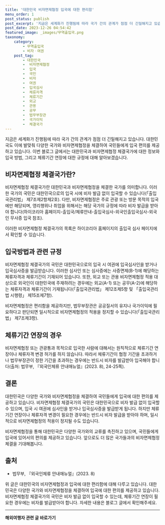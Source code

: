```yaml
---
title: '대한민국 비자면제협정 입국에 대한 편리함'
menu_order: 1
post_status: publish
post_excerpt: '지금은 세계화가 진행됨에 따라 국가 간의 관계가 점점 더 긴밀해지고 있습니다. 대한민국도 이에 발맞춰 다양한 국가와 비자면제협정을 체결하여 국민들에게 입국 편의를 제공하고 있습니다. 이번 블로그 글에서는 대한민국과 비자면제협정 체결국가에 대한 정보와 입국 방법, 그리고 체류기간 연장에 대한 규정에 대해 알아보겠습니다.'
post_date: 2023-12-26 04:54:42
featured_image: _images/무역출입국.png
taxonomy:
    category:
        - 무역출입국
        - 비자ㆍ여권
    post_tag:
        - 대한민국
        -  비자면제협정
        -  입국
        -  국민
        -  비자
        -  여권
        -  입국심사
        -  체류자격
        -  체류기간
        -  외교
        -  관용
        -  공무
        -  법무부장관
        -  국가이익
        -  체결국가
---
```



지금은 세계화가 진행됨에 따라 국가 간의 관계가 점점 더 긴밀해지고 있습니다. 대한민국도 이에 발맞춰 다양한 국가와 비자면제협정을 체결하여 국민들에게 입국 편의를 제공하고 있습니다. 이번 블로그 글에서는 대한민국과 비자면제협정 체결국가에 대한 정보와 입국 방법, 그리고 체류기간 연장에 대한 규정에 대해 알아보겠습니다.

## 비자면제협정 체결국가란?

비자면제협정 체결국가란 대한민국과 비자면제협정을 체결한 국가를 의미합니다. 이러한 국가의 국민은 대한민국으로의 입국 시에 비자 발급 없이 입국할 수 있습니다(「출입국관리법」 제7조제2항제2호). 다만, 비자면제협정은 주로 관광 또는 방문 목적의 입국에만 해당되며, 영리행위나 취업을 위해서는 해당 국가의 규정에 따라 비자 발급을 받아야 합니다(하이코리아 홈페이지-출입국/체류안내-출입국심사-외국인출입국심사-외국인 무사증 입국 참조).

이러한 비자면제협정 체결국가의 목록은 하이코리아 홈페이지의 출입국 심사 페이지에서 확인할 수 있습니다.

## 입국방법과 관련 규정

비자면제협정 체결국가의 국민은 대한민국으로의 입국 시 여권에 입국심사인을 받거나 입국심사증을 발급받습니다. 이러한 심사인 또는 심사증에는 사증면제(B-1)에 해당하는 체류자격과 체류기간이 기재되어 있습니다. 또한, 외교 또는 관용 비자면제협정 적용 대상으로 외국인이 대한민국에 주재하려는 경우에는 외교(A-1) 또는 공무(A-2)에 해당하는 체류자격과 체류기간이 기재됩니다(「출입국관리법」 제12조제5항 및 「출입국관리법 시행령」 제15조제7항).

비자면제협정은 편리함을 제공하지만, 법무부장관은 공공질서의 유지나 국가이익에 필요하다고 판단되면 일시적으로 비자면제협정의 적용을 정지할 수 있습니다(「출입국관리법」 제7조제3항).

## 체류기간 연장의 경우

비자면제협정 또는 관광통과 목적으로 입국한 사람에 대해서는 원칙적으로 체류기간 연장이나 체류자격 변경 허가를 하지 않습니다. 따라서 체류기간이 협정 기간을 초과하거나 법무부장관이 정한 기간을 초과하는 경우에는 반드시 비자를 발급받아 입국해야 합니다(출처: 법무부, 『외국인체류 안내매뉴얼』(2023. 8), 24-25쪽).

## 결론

대한민국은 다양한 국가와 비자면제협정을 체결하여 국민들에게 입국에 대한 편의를 제공하고 있습니다. 비자면제협정 체결국가의 국민은 대한민국으로 비자 발급 없이 입국할 수 있으며, 입국 시 여권에 심사인을 받거나 입국심사증을 발급받게 됩니다. 하지만 체류기간 연장이나 체류자격 변경이 필요한 경우에는 반드시 비자 발급을 받아야 하며, 일시적으로 비자면제협정의 적용이 정지될 수도 있습니다.

비자면제협정을 통해 대한민국은 다양한 국가와의 교류를 촉진하고 있으며, 국민들에게 입국에 있어서의 편의를 제공하고 있습니다. 앞으로도 더 많은 국가들과의 비자면제협정 체결을 기대해봅니다.

## 출처
- 법무부, 『외국인체류 안내매뉴얼』(2023. 8) 

위 글은 대한민국의 비자면제협정과 입국에 대한 편리함에 대해 다루고 있습니다. 대한민국은 다양한 국가와 비자면제협정을 체결하여 입국에 대한 편의를 제공하고 있습니다. 비자면제협정 체결국가의 국민은 비자 발급 없이 입국할 수 있는데, 체류기간 연장이 필요한 경우에는 비자를 발급받아야 합니다. 자세한 내용은 블로그 글에서 확인해주세요. 
<!-- wp:separator -->
<hr class="wp-block-separator has-alpha-channel-opacity"/>
<!-- /wp:separator -->

<!-- wp:group {"backgroundColor":"base","layout":{"type":"constrained"}} -->
<div class="wp-block-group has-base-background-color has-background"><!-- wp:paragraph {"align":"center","fontSize":"medium"} -->
<p class="has-text-align-center has-large-font-size"><strong>해외여행자 관련 글 바로가기</strong></p>
<!-- /wp:paragraph -->


<!-- wp:latest-posts
{"categories":[{"id":14870,"count":19,"description":"","link":"https://uknowlaw.com/category/%ed%95%b4%ec%99%b8%ec%97%ac%ed%96%89%ec%9e%90/","name":"해외여행자","slug":"해외여행자","taxonomy":"category","parent":0,"meta":[],"_links":{"self":[{"href":"https://uknowlaw.com/wp-json/wp/v2/categories/14870"}],"collection":[{"href":"https://uknowlaw.com/wp-json/wp/v2/categories"}],"about":[{"href":"https://uknowlaw.com/wp-json/wp/v2/taxonomies/category"}],"wp:post_type":[{"href":"https://uknowlaw.com/wp-json/wp/v2/posts?categories=14870"}],"curies":[{"name":"wp","href":"https://api.w.org/{rel}","templated":true}]}}],"postsToShow":100,"excerptLength":28,"postLayout":"grid","columns":2,"featuredImageAlign":"left","featuredImageSizeSlug":"large","fontSize":"small"} /--></div>
<!-- /wp:group -->